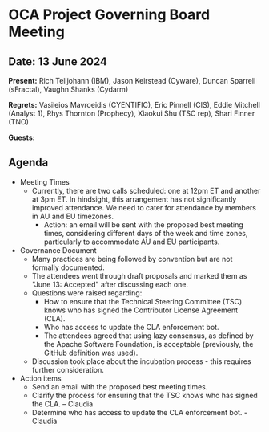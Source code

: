 # OCA Project Governing Board Meeting 

## Date: 13 June 2024

**Present:** Rich Telljohann (IBM), Jason Keirstead (Cyware), Duncan Sparrell (sFractal), Vaughn Shanks (Cydarm)

**Regrets:** Vasileios Mavroeidis (CYENTIFIC), Eric Pinnell (CIS), Eddie Mitchell (Analyst 1), Rhys Thornton (Prophecy), Xiaokui Shu (TSC rep), Shari Finner (TNO)

**Guests:** 

## Agenda
* Meeting Times
  * Currently, there are two calls scheduled: one at 12pm ET and another at 3pm ET. In hindsight, this arrangement has not significantly improved attendance.
    We need to cater for attendance by members in AU and EU timezones.
      * Action: an email will be sent with the proposed best meeting times, considering different days of the week and time zones, particularly to accommodate AU and EU participants.
* Governance Document
  * Many practices are being followed by convention but are not formally documented.
  * The attendees went through draft proposals and marked them as "June 13: Accepted" after discussing each one.
  * Questions were raised regarding:
    * How to ensure that the Technical Steering Committee (TSC) knows who has signed the Contributor License Agreement (CLA).
    * Who has access to update the CLA enforcement bot.
    * The attendees agreed that using lazy consensus, as defined by the Apache Software Foundation, is acceptable (previously, the GitHub definition was used).
  * Discussion took place about the incubation process - this requires further consideration.
* Action items
  * Send an email with the proposed best meeting times.
  * Clarify the process for ensuring that the TSC knows who has signed the CLA. – Claudia
  * Determine who has access to update the CLA enforcement bot. - Claudia


